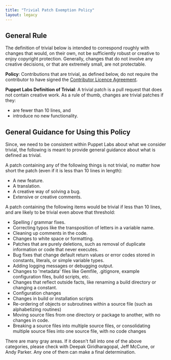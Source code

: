```yaml
---
title: "Trivial Patch Exemption Policy"
layout: legacy
---
```


General Rule
-----

The definition of trivial below is intended to correspond roughly with changes that would, on their own, not be sufficiently robust or creative to enjoy copyright protection.  Generally, changes that do not involve any creative decisions, or that are extremely small, are not protectable.   

**Policy**: Contributions that are trivial, as defined below, do not require the contributor to have signed the [Contributor Licence Agreement](https://projects.puppetlabs.com/contributor_licenses/sign).

**Puppet Labs Definition of Trivial**: A trivial patch is a pull request that does not contain creative work. As a rule of thumb, changes are trivial patches if they:

* are fewer than 10 lines, and 
* introduce no new functionality. 

General Guidance for Using this Policy
-----

Since, we need to be consistent within Puppet Labs about what we consider trivial, the following is meant to provide general guidance about what is defined as trivial. 

A patch containing any of the following things is not trivial, no matter how short the patch (even if it is less than 10 lines in length):

* A new feature.
* A translation.
* A creative way of solving a bug.
* Extensive or creative comments.

A patch containing the following items would be trivial if less than 10 lines, and are likely to be trivial even above that threshold:

* Spelling / grammar fixes.
* Correcting typos like the transposition of letters in a variable name.
* Cleaning up comments in the code.
* Changes to white space or formatting.
* Patches that are purely deletions, such as removal of duplicate information or code that never executes. 
* Bug fixes that change default return values or error codes stored in constants, literals, or simple variable types.
* Adding logging messages or debugging output.
* Changes to 'metadata' files like Gemfile, .gitignore, example configuration files, build scripts, etc.
* Changes that reflect outside facts, like renaming a build directory or changing a constant.
* Configuration changes
* Changes in build or installation scripts
* Re-ordering of objects or subroutines within a source file (such as alphabetizing routines)
* Moving source files from one directory or package to another, with no changes in code.
* Breaking a source files into multiple source files, or consolidating multiple source files into one source file, with no code changes

There are many gray areas. If it doesn't fall into one of the above categories, please check with Deepak Giridharagopal, Jeff McCune, or Andy Parker. Any one of them can make a final determination. 

